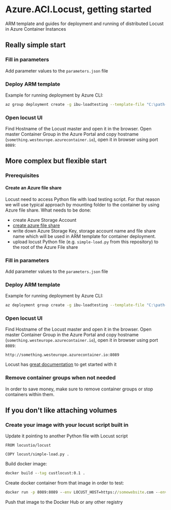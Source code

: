 # Azure.ACI.Locust, getting started

ARM template and guides for deployment and running of distributed Locust in Azure Container Instances

## Really simple start

### Fill in parameters

Add parameter values to the `parameters.json` file

### Deploy ARM template

Example for running deployment by Azure CLI:

```bash
az group deployment create -g ibu-loadtesting --template-file "C:\path-to-repo\Azure.ACI.Locust\arm\ConfigFileIntegrated\template.json" --parameters "C:\path-to-repo\Azure.ACI.Locust\arm\ConfigFileIntegrated\parameters.json"
```

### Open locust UI

Find Hostname of the Locust master and open it in the browser.
Open master Container Group in the Azure Portal and copy hostname (`something.westeurope.azurecontainer.io`), open it in browser using port `8089`:

## More complex but flexible start

### Prerequisites

#### Create an Azure file share

Locust need to access Python file with load testing script. For that reason we will use typical approach by mounting folder to the container by using Azure file share.
What needs to be done:

* create Azure Storage Account
* [create azure file share](https://docs.microsoft.com/en-us/azure/storage/files/storage-how-to-create-file-share?tabs=azure-cli)
* write down Azure Storage Key, storage account name and file share name which will be used in ARM template for container deployment.
* upload locust Python file (e.g. `simple-load.py` from this repository) to the root of the Azure File share

### Fill in parameters

Add parameter values to the `parameters.json` file

### Deploy ARM template

Example for running deployment by Azure CLI:

```bash
az deployment group create -g ibu-loadtesting --template-file "C:\path-to-repo\Azure.ACI.Locust\arm\ConfigFileOnMount\template.json" --parameters "C:\path-to-repo\Azure.ACI.Locust\arm\ConfigFileOnMount\parameters.json"
```

### Open locust UI

Find Hostname of the Locust master and open it in the browser.
Open master Container Group in the Azure Portal and copy hostname (`something.westeurope.azurecontainer.io`), open it in browser using port `8089`:

```url
http://something.westeurope.azurecontainer.io:8089
```

Locust has [great documentation](https://docs.locust.io/en/stable/quickstart.html#open-up-locust-s-web-interface) to get started with it

### Remove container groups when not needed

In order to save money, make sure to remove container groups or stop containers within them.

## If you don't like attaching volumes

### Create your image with your locust script built in

Update it pointing to another Python file with Locust script

```Docker
FROM locustio/locust

COPY locust/simple-load.py .
```

Build docker image:

```cmd
docker build --tag custlocust:0.1 .
```

Create docker container from that image in order to test:

```cmd
docker run -p 8089:8089 --env LOCUST_HOST=https://somewebsite.com --env LOCUST_LOCUSTFILE=simple-load.py custlocust:0.1
```

Push that image to the Docker Hub or any other registry

